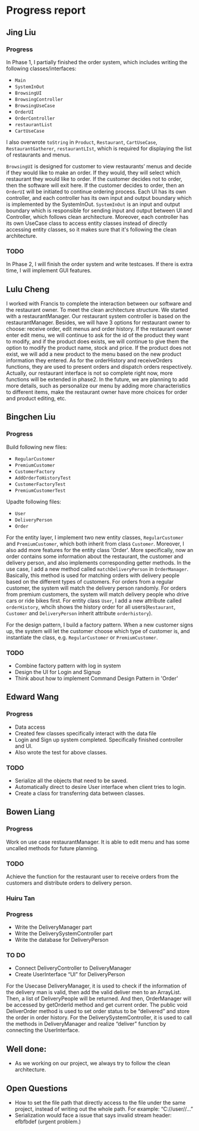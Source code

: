 # Progress report

## Jing Liu
### Progress
In Phase 1, I partially finished the order system, which includes writing the following classes/interfaces:
- `Main`
- `SystemInOut`
- `BrowsingUI`
- `BrowsingController`
- `BrowsingUseCase`
- `OrderUI`
- `OrderController`
- `restaurantList`
- `CartUseCase`

I also overwrote `toString` in `Product`, `Restaurant`, `CartUseCase`, `RestaurantGatherer`, `restaurantLIst`, which 
is required for displaying the list of restaurants and menus.

`BrowsingUI` is designed for customer to view restaurants’ menus and decide if they would like to make an order. If
they would, they will select which restaurant they would like to order. If the customer decides not to order, then
the software will exit here. If the customer decides to order, then an `OrderUI` will be initiated to continue
ordering process. Each UI has its own controller, and each controller has its own input and output boundary which
is implemented by the SystemInOut. `SystemInOut` is an input and output boundary which is responsible for sending
input and output between UI and Controller, which follows clean architecture. Moreover, each controller has its own
UseCase class to access entity classes instead of directly accessing entity classes, so it makes sure that it's 
following the clean architecture.

### TODO
In Phase 2, I will finish the order system and write testcases. If there is extra time, I will implement GUI features.

## Lulu Cheng
I worked with Francis to complete the interaction between our software and the restaurant owner. To meet the clean 
architecture structure. We started with a restaurantManager. Our restaurant system controller is based on the 
restaurantManager. Besides, we will have 3 options for restaurant owner to choose: receive order, edit menus and 
order history. If the restaurant owner enter edit menu, we will continue to ask for the id of the product they want 
to modify, and if the product does exists, we will continue to give them the option to modify the product name, 
stock and price. If the product does not exist, we will add a new product to the menu based on the new product 
information they entered. As for the orderHistory and receiveOrders functions, they are used to present orders and 
dispatch orders respectively. Actually, our restaurant interface is not so complete right now, more functions will 
be extended in phase2. In the future, we are planning to add more details, such as personalize our menu by adding 
more characteristics to different items, make the restaurant owner have more choices for order and product editing, etc.

## Bingchen Liu
### Progress
Build following new files:
- `RegularCustomer`
- `PremiumCustomer`
- `CustomerFactory`
- `AddOrderToHistoryTest`
- `CustomerFactoryTest`
- `PremiumCustomerTest`

Upadte following files:
- `User`
- `DeliveryPerson`
- `Order`

For the entity layer, I implement two new entity classes, `RegularCustomer` and `PremiumCustomer`, which both inherit from class `Customer`. Moreover, I also add more features for the entity class 'Order'. More specifically, now an order contains some information about the restaurant, the customer and delivery person, and also implements corresponding getter methods. In the use case, I add a new method called `matchDeliveryPerson` in `OrderManager`. Basically, this method is used for matching orders with delivery people based on the different types of customers. For orders from a regular customer, the system will match the delivery person randomly. For orders from premium customers, the system will match delivery people who drive cars or ride bikes first. For entity class `User`, I add a new attribute called `orderHistory`, whcih shows the history order for all users(`Restaurant`, `Customer` and `DeliveryPerson` inherit attribute `orderhistory`).

For the design pattern, I build a factory pattern. When a new customer signs up, the system will let the customer choose which type of customer is, and instantiate the class, e.g. `RegularCustomer` or `PremiumCustomer`.

### TODO
- Combine factory pattern with log in system
- Design the UI for Login and Signup
- Think about how to implement Command Design Pattern in 'Order'


## Edward Wang
### Progress
- Data access
- Created few classes specifically interact with the data file
- Login and Sign up system completed. Specifically finished controller and UI.
- Also wrote the test for above classes.

### TODO
- Serialize all the objects that need to be saved.
- Automatically direct to desire User interface when client tries to login.
- Create a class for transferring data between classes.

## Bowen Liang
### Progress
Work on use case restaurantManager. It is able to edit menu and has some uncalled methods for future planning.

### TODO
Achieve the function for the restaurant user to receive orders from the customers and distribute orders to delivery 
person.

### Huiru Tan
### Progress
- Write the DeliveryManager part
- Write the DeliverySystemController part
- Write the database for DeliveryPerson

### TO DO
-	Connect DeliveryController to DeliveryManager
-	Create UserInterface “UI” for DeliveryPerson

For the Usecase DeliveryManager, it is used to check if the information of the delivery man is valid, then add the valid
deliver men to an ArrayList. Then, a list of DeliveryPeople will be returned. And then, OrderManager will be accessed by
getOrderId method and get current order. The public void DeliverOrder method is used to set order status to be 
“delivered” and store the order in order history. For the DeliverySystemController, it is used to call the methods in 
DeliveryManager and realize “deliver” function by connecting the UserInterface.


## Well done:
- As we working on our project, we always try to follow the clean architecture.



## Open Questions
- How to set the file path that directly access to the file under the same project, instead of writing out the whole 
path. For example: “C://user//...”
- Serialization would face a issue that says invalid stream header: efbfbdef (urgent problem.)
